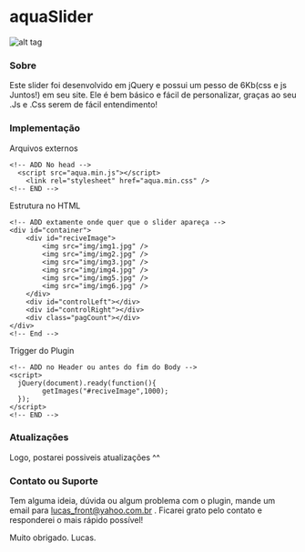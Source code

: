 aquaSlider
==========

![alt tag](http://url/to/img.png)

### Sobre
Este slider foi desenvolvido em jQuery e possui um pesso de 6Kb(css e js Juntos!) em seu site.
Ele é bem básico e fácil de personalizar, graças ao seu .Js e .Css serem de fácil entendimento!

### Implementação

Arquivos externos
```
<!-- ADD No head -->
  <script src="aqua.min.js"></script>
	<link rel="stylesheet" href="aqua.min.css" />
<!-- END -->
```

Estrutura no HTML
```
<!-- ADD extamente onde quer que o slider apareça -->
<div id="container">
	<div id="reciveImage">
		<img src="img/img1.jpg" />
		<img src="img/img2.jpg" />
		<img src="img/img3.jpg" />
		<img src="img/img4.jpg" />
		<img src="img/img5.jpg" />
		<img src="img/img6.jpg" />
	</div>
	<div id="controlLeft"></div>
	<div id="controlRight"></div>
	<div class="pagCount"></div>
</div>
<!-- End -->
```

Trigger do Plugin
```
<!-- ADD no Header ou antes do fim do Body -->
<script>
  jQuery(document).ready(function(){
		getImages("#reciveImage",1000);
  });
</script>
<!-- END -->
```

### Atualizações
Logo, postarei possiveis atualizações ^^

### Contato ou Suporte
Tem alguma ideia, dúvida ou algum problema com o plugin, mande um email para lucas_front@yahoo.com.br .
Ficarei grato pelo contato e responderei o mais rápido possível!

Muito obrigado.
Lucas.
